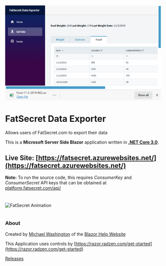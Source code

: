 ![FatSecret Data Exporter](https://github.com/ADefWebserver/FatSecretDataExporter/blob/main/FatSecretScreenShot.png?raw=true "FatSecret Data Exporter")
# FatSecret Data Exporter
Allows users of FatSecret.com to export their data

This is a **Microsoft Server Side Blazor** application written in **[.NET Core 3.0](https://dotnet.microsoft.com/download/dotnet-core/3.0)**.

## **Live Site:** [https://fatsecret.azurewebsites.net/](https://fatsecret.azurewebsites.net/)

**Note:** To run the source code, this requires *ConsumerKey* and *ConsumerSecret* API keys that can be obtained at [platform.fatsecret.com/api/](https://platform.fatsecret.com/api/Default.aspx?screen=r)
#
![FatSecret Animation](https://github.com/ADefWebserver/FatSecretDataExporter/blob/main/FatSecret-1-small.gif?raw=true "FatSecret Animation")
#
### About
Created by [Michael Washington](https://twitter.com/ADefWebserver) of the [Blazor Help Website](https://BlazorHelpWebsite.com/)

This Application uses controls by [https://razor.radzen.com/get-started](https://razor.radzen.com/get-started)

[Releases](https://github.com/ADefWebserver/FatSecretDataExporter/releases/)
